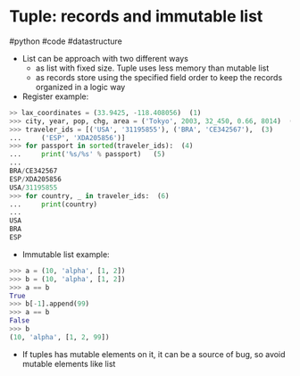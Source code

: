 # Tuple: records and immutable list
#python #code #datastructure

- List can be approach with two different ways
    - as list with fixed size. Tuple uses less memory than mutable list
    - as records store using the specified field order to keep the records organized in a logic way
- Register example:
```python
>> lax_coordinates = (33.9425, -118.408056)  (1)
>>> city, year, pop, chg, area = ('Tokyo', 2003, 32_450, 0.66, 8014)  (2)
>>> traveler_ids = [('USA', '31195855'), ('BRA', 'CE342567'),  (3)
...     ('ESP', 'XDA205856')]
>>> for passport in sorted(traveler_ids):  (4)
...     print('%s/%s' % passport)   (5)
...
BRA/CE342567
ESP/XDA205856
USA/31195855
>>> for country, _ in traveler_ids:  (6)
...     print(country)
...
USA
BRA
ESP
```

- Immutable list example:
```python
>>> a = (10, 'alpha', [1, 2])
>>> b = (10, 'alpha', [1, 2])
>>> a == b
True
>>> b[-1].append(99)
>>> a == b
False
>>> b
(10, 'alpha', [1, 2, 99])
```

- If tuples has mutable elements on it, it can be a source of bug, so avoid mutable elements like list
